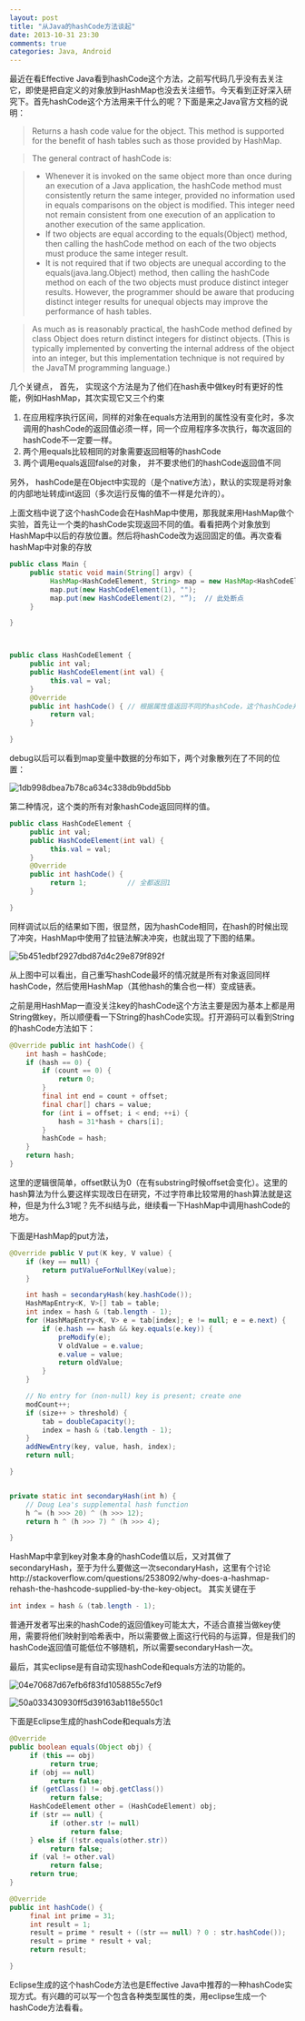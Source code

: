 ```yaml
---
layout: post
title: "从Java的hashCode方法谈起"
date: 2013-10-31 23:30
comments: true
categories: Java, Android
---
```




最近在看Effective Java看到hashCode这个方法，之前写代码几乎没有去关注它，即使是把自定义的对象放到HashMap也没去关注细节。今天看到正好深入研究下。首先hashCode这个方法用来干什么的呢？下面是来之Java官方文档的说明：



>Returns a hash code value for the object. This method is supported for the benefit of hash tables such as those provided by HashMap.


>The general contract of hashCode is:

>   * Whenever it is invoked on the same object more than once during an execution of a Java application, the hashCode method must consistently return the same integer, provided no information used in equals comparisons on the object is modified. This integer need not remain consistent from one execution of an application to another execution of the same application.
>   * If two objects are equal according to the equals(Object) method, then calling the hashCode method on each of the two objects must produce the same integer result.
>   * It is not required that if two objects are unequal according to the equals(java.lang.Object) method, then calling the hashCode method on each of the two objects must produce distinct integer results. However, the programmer should be aware that producing distinct integer results for unequal objects may improve the performance of hash tables.

>As much as is reasonably practical, the hashCode method defined by class Object does return distinct integers for distinct objects. (This is typically implemented by converting the internal address of the object into an integer, but this implementation technique is not required by the JavaTM programming language.)

几个关键点， 首先， 实现这个方法是为了他们在hash表中做key时有更好的性能，例如HashMap，其次实现它又三个约束

1. 在应用程序执行区间，同样的对象在equals方法用到的属性没有变化时，多次调用的hashCode的返回值必须一样，同一个应用程序多次执行，每次返回的hashCode不一定要一样。
1. 两个用equals比较相同的对象需要返回相等的hashCode
1. 两个调用equals返回false的对象， 并不要求他们的hashCode返回值不同

另外， hashCode是在Object中实现的（是个native方法），默认的实现是将对象的内部地址转成int返回（多次运行反悔的值不一样是允许的）。


上面文档中说了这个hashCode会在HashMap中使用，那我就来用HashMap做个实验，首先让一个类的hashCode实现返回不同的值。看看把两个对象放到HashMap中以后的存放位置。然后将hashCode改为返回固定的值。再次查看hashMap中对象的存放
``` java
public class Main {
     public static void main(String[] argv) {
          HashMap<HashCodeElement, String> map = new HashMap<HashCodeElement, String>();
          map.put(new HashCodeElement(1), "");
          map.put(new HashCodeElement(2), "”);  // 此处断点
     }

}



public class HashCodeElement {
     public int val;
     public HashCodeElement(int val) {
          this.val = val;
     }
     @Override
     public int hashCode() { // 根据属性值返回不同的hashCode，这个hashCode并不满足上述的三个约束
          return val;  
     }

}

```
debug以后可以看到map变量中数据的分布如下，两个对象散列在了不同的位置：

![1db998dbea7b78ca634c338db9bdd5bb](https://f.cloud.github.com/assets/1309744/1447021/de4d7f06-4240-11e3-9761-a729eb29151c.jpeg)

第二种情况，这个类的所有对象hashCode返回同样的值。
``` java
public class HashCodeElement {
     public int val;
     public HashCodeElement(int val) {
          this.val = val;
     }
     @Override
     public int hashCode() { 
          return 1;          // 全都返回1
     }

}
```
同样调试以后的结果如下图，很显然，因为hashCode相同，在hash的时候出现了冲突，HashMap中使用了拉链法解决冲突，也就出现了下图的结果。

![5b451edbf2927dbd87d4c29e879f892f](https://f.cloud.github.com/assets/1309744/1447025/e6e348ee-4240-11e3-80d6-8c7114a86b94.jpeg)

从上图中可以看出，自己重写hashCode最坏的情况就是所有对象返回同样hashCode，然后使用HashMap（其他hash的集合也一样）变成链表。

之前是用HashMap一直没关注key的hashCode这个方法主要是因为基本上都是用String做key，所以顺便看一下String的hashCode实现。打开源码可以看到String的hashCode方法如下：
``` java
@Override public int hashCode() {
    int hash = hashCode;
    if (hash == 0) {
        if (count == 0) {
            return 0;
        }
        final int end = count + offset;
        final char[] chars = value;
        for (int i = offset; i < end; ++i) {
            hash = 31*hash + chars[i];
        }
        hashCode = hash;
    }
    return hash;
}
```
这里的逻辑很简单，offset默认为0（在有substring时候offset会变化）。这里的hash算法为什么要这样实现改日在研究，不过字符串比较常用的hash算法就是这种，但是为什么31呢？先不纠结与此，继续看一下HashMap中调用hashCode的地方。

下面是HashMap的put方法，
``` java
@Override public V put(K key, V value) {
    if (key == null) {
        return putValueForNullKey(value);
    }

    int hash = secondaryHash(key.hashCode());
    HashMapEntry<K, V>[] tab = table;
    int index = hash & (tab.length - 1);
    for (HashMapEntry<K, V> e = tab[index]; e != null; e = e.next) {
        if (e.hash == hash && key.equals(e.key)) {
            preModify(e);
            V oldValue = e.value;
            e.value = value;
            return oldValue;
        }
    }

    // No entry for (non-null) key is present; create one
    modCount++;
    if (size++ > threshold) {
        tab = doubleCapacity();
        index = hash & (tab.length - 1);
    }
    addNewEntry(key, value, hash, index);
    return null;

}


private static int secondaryHash(int h) {
    // Doug Lea's supplemental hash function
    h ^= (h >>> 20) ^ (h >>> 12);
    return h ^ (h >>> 7) ^ (h >>> 4);

}

```
HashMap中拿到key对象本身的hashCode值以后，又对其做了secondaryHash，至于为什么要做这一次secondaryHash，这里有个讨论http://stackoverflow.com/questions/2538092/why-does-a-hashmap-rehash-the-hashcode-supplied-by-the-key-object。 其实关键在于
``` java
int index = hash & (tab.length - 1);
```
普通开发者写出来的hashCode的返回值key可能太大，不适合直接当做key使用，需要将他们映射到哈希表中，所以需要做上面这行代码的与运算，但是我们的hashCode返回值可能低位不够随机，所以需要secondaryHash一次。


最后，其实eclipse是有自动实现hashCode和equals方法的功能的。

![04e70687d67efb6f83fd1058855c7ef9](https://f.cloud.github.com/assets/1309744/1447026/ec740276-4240-11e3-86f5-67035eb32ed5.jpeg)

![50a033430930ff5d39163ab118e550c1](https://f.cloud.github.com/assets/1309744/1447028/f12d07ae-4240-11e3-8a40-da4a49adb62d.jpeg)


下面是Eclipse生成的hashCode和equals方法
``` java
@Override
public boolean equals(Object obj) {
     if (this == obj)
          return true;
     if (obj == null)
          return false;
     if (getClass() != obj.getClass())
          return false;
     HashCodeElement other = (HashCodeElement) obj;
     if (str == null) {
          if (other.str != null)
               return false;
     } else if (!str.equals(other.str))
          return false;
     if (val != other.val)
          return false;
     return true;
}

@Override
public int hashCode() {
     final int prime = 31;
     int result = 1;
     result = prime * result + ((str == null) ? 0 : str.hashCode());
     result = prime * result + val;
     return result;

}
```
Eclipse生成的这个hashCode方法也是Effective Java中推荐的一种hashCode实现方式。有兴趣的可以写一个包含各种类型属性的类，用eclipse生成一个hashCode方法看看。



